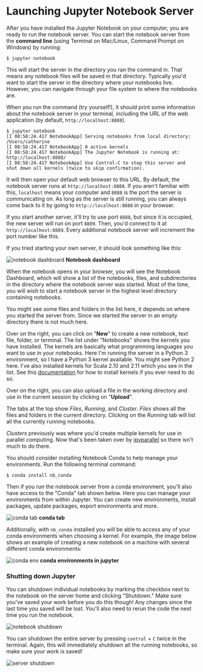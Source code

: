 # Launching Jupyter Notebook Server

After you have installed the Jupyter Notebook on your computer, you are ready to run the notebook server. You can start the notebook server from the **command line** (using Terminal on Mac/Linux, Command Prompt on Windows) by running:

```console
$ jupyter notebook
```

This will start the server in the directory you ran the command in. That means any notebook files will be saved in that directory. Typically you'd want to start the server in the directory where your notebooks live. However, you can navigate through your file system to where the notebooks are.

When you run the command (try yourself!), it should print some information about the notebook server in your terminal, including the URL of the web application (by default, `http://localhost:8888`).

```console
$ jupyter notebook
[I 08:58:24.417 NotebookApp] Serving notebooks from local directory: /Users/catherine
[I 08:58:24.417 NotebookApp] 0 active kernels
[I 08:58:24.417 NotebookApp] The Jupyter Notebook is running at: http://localhost:8888/
[I 08:58:24.417 NotebookApp] Use Control-C to stop this server and shut down all kernels (twice to skip confirmation).
```
It will then open your default web browser to this URL. By default, the notebook server runs at `http://localhost:8888`. If you aren't familiar with this, `localhost` means your computer and `8888` is the port the server is communicating on. As long as the server is still running, you can always come back to it by going to `http://localhost:8888` in your browser.

If you start another server, it'll try to use port `8888`, but since it is occupied, the new server will run on port `8889`. Then, you'd connect to it at `http://localhost:8889`. Every additional notebook server will increment the port number like this.

If you tried starting your own server, it should look something like this:

![notebook dashboard](/images/notebook-server.png)
**Notebook dashboard**

When the notebook opens in your browser, you will see the Notebook Dashboard, which will show a list of the notebooks, files, and subdirectories in the directory where the notebook server was started. Most of the time, you will wish to start a notebook server in the highest level directory containing notebooks.

You might see some files and folders in the list here, it depends on where you started the server from. Since we started the server in an empty directory there is not much here.

Over on the right, you can click on "**New**" to create a new notebook, text file, folder, or terminal. The list under "Notebooks" shows the kernels you have installed. The kernels are basically what programming languages you want to use in your notebooks. Here I'm running the server in a Python 3 environment, so I have a Python 3 kernel available. You might see Python 2 here. I've also installed kernels for Scala 2.10 and 2.11 which you see in the list. See this [documentation](!https://ipython.readthedocs.io/en/latest/install/kernel_install.html) for how to install kernels if you ever need to do so.

Over on the right, you can also upload a file in the working directory and use in the current session by clicking on "**Upload**".

The tabs at the top show *Files*, *Running*, and *Cluster*. *Files* shows all the files and folders in the current directory. Clicking on the *Running* tab will list all the currently running notebooks.

*Clusters* previously was where you'd create multiple kernels for use in parallel computing. Now that's been taken over by [ipyparallel](!https://ipyparallel.readthedocs.io/en/latest/intro.html) so there isn't much to do there.

You should consider installing Notebook Conda to help manage your environments. Run the following terminal command:

```console
$ conda install nb_conda
```

Then if you run the notebook server from a conda environment, you'll also have access to the "Conda" tab shown below. Here you can manage your environments from within Jupyter. You can create new environments, install packages, update packages, export environments and more.

![conda tab](/images/conda-tab.png)
**conda tab**

Additionally, with `nb_conda` installed you will be able to access any of your conda environments when choosing a kernel. For example, the image below shows an example of creating a new notebook on a machine with several different conda environments:

![conda env](/images/conda-environments.png)
**conda environments in jupyter**

### Shutting down Jupyter
You can shutdown individual notebooks by marking the checkbox next to the notebook on the server home and clicking "Shutdown." Make sure you've saved your work before you do this though! Any changes since the last time you saved will be lost. You'll also need to rerun the code the next time you run the notebook.

![notebook shutdown](/images/notebook-shutdown.png)

You can shutdown the entire server by pressing `control` + `C` twice in the terminal. Again, this will immediately shutdown all the running notebooks, so make sure your work is saved!

![server shutdown](/images/server-shutdown.png)
